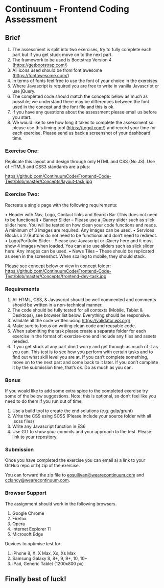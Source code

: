 # Continuum - Frontend Coding Assessment


## Brief

1.	The assessment is split into two exercises, try to fully complete each part but if you get stuck move on to the next part.
2.	The framework to be used is Bootstrap Version 4 (https://getbootstrap.com/)
3.	All icons used should be from font awesome (https://fontawesome.com/)
4.	In terms of fonts feel free to use the font of your choice in the exercises.
5.	Where Javascript is required you are free to write in vanilla Javascript or use jQuery.
6.	The completed code should match the concepts below as much as possible, we understand there may be differences between the font used in the concept and the font file and this is ok.
7.	If you have any questions about the assessment please email us before you start.
8.	We would like to see how long it takes to complete the assessment so please use this timing tool (https://toggl.com/) and record your time for each exercise. Please send us back a screenshot of your dashboard time.



### Exercise One:

Replicate this layout and design through only HTML and CSS (No JS). Use of HTML5 and CSS3 standards are a plus:


https://github.com/ContinuumCode/Frontend-Code-Test/blob/master/Concepts/layout-task.jpg




### Exercise Two:

Recreate a single page with the following requirements:

•	Header with Nav, Logo, Contact links and Search Bar (This does not need to be functional)
•	Banner Slider – Please use a jQuery slider such as slick slider here. You will be tested on how clean your code functions and reads. A minimum of 3 images are required. Any images can be used.
•	Services Blocks x 2 (Buttons do not need to be functional and don’t need to redirect.
•	Logo/Portfolio Slider – Please use Javascript or jQuery here and it must show 4 images when loaded. You can also use sliders such as slick slider here. Any images can be used.
•	News Tiles – These should be replicated as seen in the screenshot. When scaling to mobile, they should stack.

Please see concept below or view in concept folder:
https://github.com/ContinuumCode/Frontend-Code-Test/blob/master/Concepts/frontend-dev-task.jpg
 
### Requirements

1.	All HTML, CSS, & Javascript should be well commented and comments should be written in a non-technical manner.
2.	The code should be fully tested for all contexts (Mobile, Tablet & Desktops), see browser list below. Everything should be responsive.
3.	Validate all the code written using https://validator.w3.org/
4.	Make sure to focus on writing clean code and reusable code.
5.	When submitting the task please create a separate folder for each exercise in the format of: exercise-one and include any files and assets needed.
6.	If you get stuck at any part don't worry and get through as much of it as you can. This test is to see how you perform with certain tasks and to find out what skill level you are at. If you can’t complete something, move on to the next part and come back to it later. If you don’t complete it by the submission time, that’s ok. Do as much as you can.


### Bonus

If you would like to add some extra spice to the completed exercise try some of the below suggestions.
Note: this is optional, so don’t feel like you need to do them if you run out of time.

1.	Use a build tool to create the end solutions (e.g. gulp/grunt)
2.	Write the CSS using SCSS (Please include your source folder with all .scss files)
3.	Write any Javascript function in ES6
4.	Use GIT to show your commits and your approach to the test. Please link to your repository.


### Submission

Once you have completed the exercise you can email a) a link to your GitHub repo or b) zip of the exercise.

You can forward the zip file to eosullivan@wearecontinuum.com and cclancy@wearecontinuum.com.


### Browser Support
The assignment should work in the following browsers.

1. Google Chrome
2. Firefox
3. Opera
4. Internet Explorer 11
4. Microsoft Edge

Devices to optimise test for:

1.	iPhone 8, X, X Max, Xs, Xs Max
2.	Samsung Galaxy 8, 8+, 9, 9+, 10, 10+
3.	iPad, Generic Tablet (1200x800 px)

## Finally best of luck!

